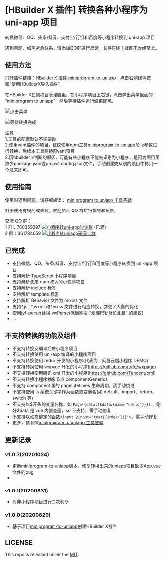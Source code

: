 # [HBuilder X 插件] 转换各种小程序为 uni-app 项目

转换微信、QQ、头条/抖音、支付宝/钉钉和百度等小程序转换到 uni-app 项目

遇到问题，如需紧急联系，请添加QQ群进行反馈，长期在线！社区不太经常上。

## 使用方法

打开插件链接：[HBuilder X 插件 miniprogram-to-uniapp](https://ext.dcloud.net.cn/plugin?id=2656)，点击右侧绿色按钮“使用HBuilderX导入插件”。

在HBuilder X左侧项目管理器里，在小程序项目上右键，点击弹出菜单里面的 “miniprogram to uniapp”，然后等待插件运行结束即可。

![点击菜单](https://zhangdaren.gitee.io/articles/img/hbx_wtu_01.png)

![等待转换完成](https://zhangdaren.gitee.io/articles/img/hbx_wtu_02.png)


注意：   
1.工具的配置默认不需要动   
2.使用vant插件的项目，建议使用npm工具[miniprogram-to-uniapp](https://github.com/zhangdaren/miniprogram-to-uniapp)加-z参数进行转换，后续本工具将适配vant项目   
2.因hbuilder x判断的原因，可能有些小程序不能被识别为小程序，是因为项目里缺少package.json或project.config.json文件，手动创建或从别的项目中拷贝一个过来即可。   

## 使用指南

使用时遇到问题，请仔细阅读： [miniprogram to uniapp 工具答疑](https://github.com/zhangdaren/articles/blob/master/miniprogram-to-uniapp%E5%B7%A5%E5%85%B7%E7%AD%94%E7%96%91.md)

对于使用有疑问或建议，欢迎加入 QQ 群进行指导和反馈。
   
交流 QQ 群：   
1 群：780359397 <a target="_blank" href="http://shang.qq.com/wpa/qunwpa?idkey=6cccd111e447ed70ee0c17672a452bf71e7e62cfa6b427bbd746df2d32297b64"><img border="0" src="http://pub.idqqimg.com/wpa/images/group.png" alt="小程序转uni-app讨论群" title="小程序转uni-app讨论群"></a> (已满)   
2 群：361784059 <a target="_blank" href="https://qm.qq.com/cgi-bin/qm/qr?k=vpt4K1r6Witx29ZsKcb_tqvinhcZzVhK&jump_from=webapi"><img border="0" src="http://pub.idqqimg.com/wpa/images/group.png" alt="小程序转uniapp研究二群" title="小程序转uniapp研究二群"></a>   

## 已完成

<!-- |微信小程序|支付宝小程序|百度小程序|字节跳动小程序|QQ小程序|360小程序
|:-:|:-:|:-:|:-:|:-:|:-:|
|√|√|√|√|√|x -->

-   支持微信、QQ、头条/抖音、支付宝/钉钉和百度等小程序转换到 uni-app 项目
-   支持解析 TypeScript 小程序项目
-   支持解析使用 npm 模块的小程序项目
-   支持解析 include 标签
-   支持解析 template 标签
-   支持解析 Behavior 文件为 mixins 文件
-   支持*.js', *.wxml 和\*.wxss 文件进行相应转换，并做了大量的优化
-   使用[jyf-parser](https://ext.dcloud.net.cn/plugin?id=805)替换 wxParse(感谢网友 “爱瑞巴勒康忙北鼻” 的建议)
-   ...

## 不支持转换的功能及组件

-   不支持转换反编译后的小程序项目
-   不支持转换使用 uni-app 编译的小程序项目
-   不支持转换使用 redux 开发的小程序(代表为：网易云信小程序 DEMO)
-   不支持转换使用 wxpage 开发的小程序(https://github.com/tvfe/wxpage)
-   不支持转换使用腾讯 omi 开发的小程序(https://github.com/Tencent/omi)
-   不支持转换小程序抽象节点 componentGenerics
-   不支持 component 里的 pageLifetimes 生命周期，请手动绕过
-   不支持使用 js 系统关键字作为函数或变量名(如 default、import、return、switch 等)
-   不支持以\$开头的变量名称，如 `Page({data:{$data:{name:"hello"}}})` ，刚好\$data 是 vue 内置变量，so 不支持，需手动修复
-   不支持以动态绑定的函数`<input @input="test{{index+1}}">`，需手动修复
-   更多，请参照[miniprogram to uniapp 工具答疑](https://github.com/zhangdaren/articles/blob/master/miniprogram-to-uniapp%E5%B7%A5%E5%85%B7%E7%AD%94%E7%96%91.md)

## 更新记录

### v1.0.7(20201024)
-   更新miniprogram-to-uniapp版本，修复转换出来的uniapp项目缺少App.vue文件的bug
-   
### v1.0.1(20200831)
-   对非小程序项目进行二次判断

### v1.0.0(20200829)
-   基于项目[miniprogram-to-uniapp](https://github.com/zhangdaren/miniprogram-to-uniapp)创建HBuilder X插件


## LICENSE
This repo is released under the [MIT](http://opensource.org/licenses/MIT).
